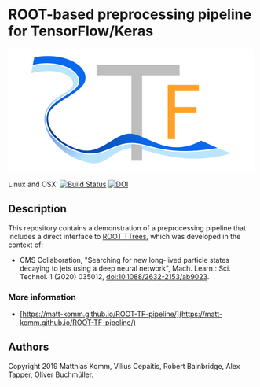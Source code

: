 # ROOT-based preprocessing pipeline for TensorFlow/Keras

![logo](https://raw.githubusercontent.com/matt-komm/ROOT-TF-pipeline/gh-pages/logo_small.png)

Linux and OSX: [![Build Status](https://travis-ci.com/matt-komm/ROOT-TF-pipeline.svg?branch=master)](https://travis-ci.com/matt-komm/ROOT-TF-pipeline) 
[![DOI](https://zenodo.org/badge/218320570.svg)](https://zenodo.org/badge/latestdoi/218320570)

## Description

This repository contains a demonstration of a preprocessing pipeline that 
includes a direct interface to [ROOT TTrees](https://root.cern.ch/doc/master/classTTree.html),
which was developed in the context of:

* CMS Collaboration, "Searching for new long-lived particle states decaying 
to jets using a deep neural network", Mach. Learn.: Sci. Technol. 1 (2020) 035012, [doi:10.1088/2632-2153/ab9023](https://doi.org/10.1088/2632-2153/ab9023).

### More information

* [https://matt-komm.github.io/ROOT-TF-pipeline/](https://matt-komm.github.io/ROOT-TF-pipeline/)


## Authors

Copyright 2019 Matthias Komm, Vilius Cepaitis, Robert Bainbridge, Alex Tapper, 
Oliver Buchmüller.

